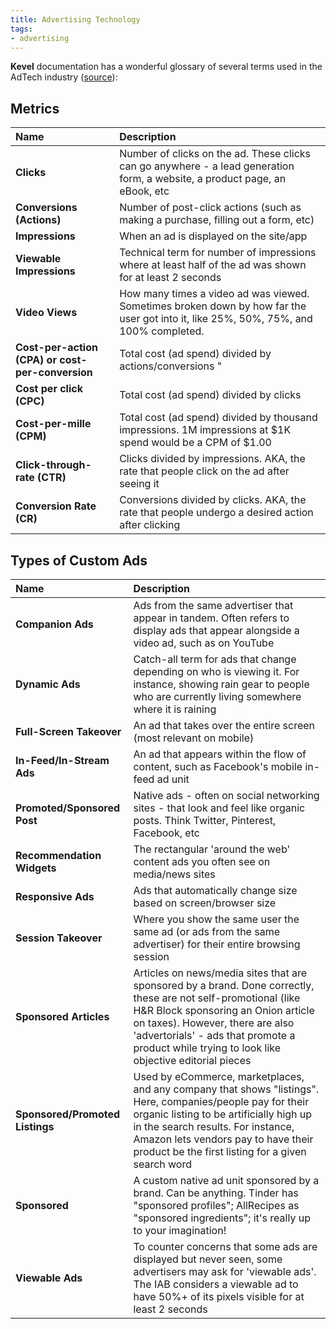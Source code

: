 ```yaml
---
title: Advertising Technology
tags:
- advertising
---
```


**Kevel** documentation has a wonderful glossary of several terms used in the AdTech industry ([source](https://dev.kevel.co/docs/glossary)):

## Metrics
| Name | Description |
| :------ | :-------- |
| **Clicks** | Number of clicks on the ad. These clicks can go anywhere - a lead generation form, a website, a product page, an eBook, etc |
| **Conversions (Actions)** | Number of post-click actions (such as making a purchase, filling out a form, etc) |
| **Impressions** | When an ad is displayed on the site/app |
| **Viewable Impressions** | Technical term for number of impressions where at least half of the ad was shown for at least 2 seconds |
| **Video Views** | How many times a video ad was viewed. Sometimes broken down by how far the user got into it, like 25%, 50%, 75%, and 100% completed. |
| **Cost-per-action (CPA) or cost-per-conversion** | Total cost (ad spend) divided by actions/conversions "
| **Cost per click (CPC)** | Total cost (ad spend) divided by clicks |
| **Cost-per-mille (CPM)** | Total cost (ad spend) divided by thousand impressions. 1M impressions at $1K spend would be a CPM of $1.00 |
| **Click-through-rate (CTR)** | Clicks divided by impressions. AKA, the rate that people click on the ad after seeing it |
| **Conversion Rate (CR)** | Conversions divided by clicks. AKA, the rate that people undergo a desired action after clicking |

## Types of Custom Ads

| Name | Description |
| :--- | :--- |
| **Companion Ads** | Ads from the same advertiser that appear in tandem. Often refers to display ads that appear alongside a video ad, such as on YouTube |
| **Dynamic Ads** | Catch-all term for ads that change depending on who is viewing it. For instance, showing rain gear to people who are currently living somewhere where it is raining |
| **Full-Screen Takeover** | An ad that takes over the entire screen (most relevant on mobile) |
| **In-Feed/In-Stream Ads** |An ad that appears within the flow of content, such as Facebook's mobile in-feed ad unit |
| **Promoted/Sponsored Post** | Native ads - often on social networking sites - that look and feel like organic posts. Think Twitter, Pinterest, Facebook, etc |
| **Recommendation Widgets** | The rectangular 'around the web' content ads you often see on media/news sites |
| **Responsive Ads** | Ads that automatically change size based on screen/browser size |
| **Session Takeover** | Where you show the same user the same ad (or ads from the same advertiser) for their entire browsing session |
| **Sponsored Articles** | Articles on news/media sites that are sponsored by a brand. Done correctly, these are not self-promotional (like H&R Block sponsoring an Onion article on taxes). However, there are also 'advertorials' - ads that promote a product while trying to look like objective editorial pieces |
| **Sponsored/Promoted Listings** | Used by eCommerce, marketplaces, and any company that shows "listings". Here, companies/people pay for their organic listing to be artificially high up in the search results. For instance, Amazon lets vendors pay to have their product be the first listing for a given search word |
| **Sponsored** | A custom native ad unit sponsored by a brand. Can be anything. Tinder has "sponsored profiles"; AllRecipes as "sponsored ingredients"; it's really up to your imagination! |
| **Viewable Ads** | To counter concerns that some ads are displayed but never seen, some advertisers may ask for 'viewable ads'. The IAB considers a viewable ad to have 50%+ of its pixels visible for at least 2 seconds |
